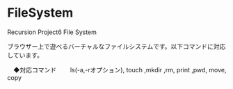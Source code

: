 # FileSystem
Recursion Project6 File System

ブラウザー上で遊べるバーチャルなファイルシステムです。以下コマンドに対応しています。

　◆対応コマンド
　　ls(-a,-rオプション), touch ,mkdir ,rm, print ,pwd, move, copy
